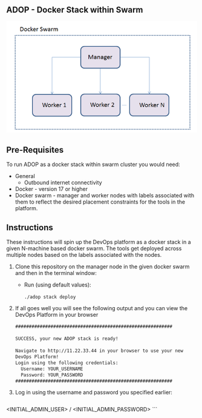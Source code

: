 ## ADOP - Docker Stack within Swarm
![Swarm](https://raw.githubusercontent.com/mominkhan/adop-docker-stack/master/img/swarm.png)

## Pre-Requisites

To run ADOP as a docker stack within swarm cluster you would need:
* General
    - Outbound internet connectivity
* Docker - version 17 or higher
* Docker swarm - manager and worker nodes with labels associated with them to reflect the desired placement constraints for the tools in the platform.

## Instructions

These instructions will spin up the DevOps platform as a docker stack in a given N-machine based docker swarm. The tools get deployed across multiple nodes based on the labels associated with the nodes.  

1. Clone this repository on the manager node in the given docker swarm and then in the terminal window:
    - Run (using default values):

        ```./adop stack deploy ```

1. If all goes well you will see the following output and you can view the DevOps Platform in your browser
    ```
    ##########################################################

    SUCCESS, your new ADOP stack is ready!    

    Navigate to http://11.22.33.44 in your browser to use your new DevOps Platform!
    Login using the following credentials:
      Username: YOUR_USERNAME
      Password: YOUR_PASSWORD
    ##########################################################
    ```
1. Log in using the username and password you specified earlier:
    ```
<INITIAL_ADMIN_USER> / <INITIAL_ADMIN_PASSWORD>
    ```


